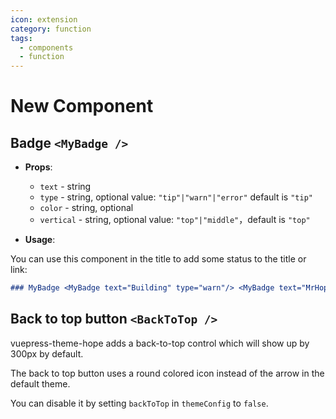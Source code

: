 ```yaml
---
icon: extension
category: function
tags:
  - components
  - function
---
```


# New Component

## Badge `<MyBadge />`

- **Props**:

  - `text` - string
  - `type` - string, optional value: `"tip"|"warn"|"error"` default is `"tip"`
  - `color` - string, optional
  - `vertical` - string, optional value: `"top"|"middle"`，default is `"top"`

- **Usage**:

You can use this component in the title to add some status to the title or link:

```md
### MyBadge <MyBadge text="Building" type="warn"/> <MyBadge text="MrHope" color="grey" />
```

## Back to top button `<BackToTop />` <MyBadge text = "Support local configuration" />

vuepress-theme-hope adds a back-to-top control which will show up by 300px by default.

The back to top button uses a round colored icon instead of the arrow in the default theme.

You can disable it by setting `backToTop` in `themeConfig` to `false`.
